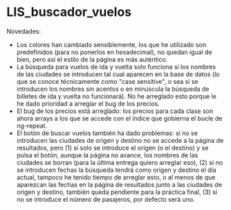 # LIS_buscador_vuelos

Novedades:
- Los colores han cambiado sensiblemente, los que he utilizado son predefinidos (para no ponerlos en hexadecimal), no quedan igual de bien, pero así el estilo de la página es más auténtico.
- La búsqueda para vuelos de ida y vuelta solo funciona si los nombres de las ciudades se introducen tal cual aparecen en la base de datos (lo que se conoce técnicamente como "case sensitive", o sea si se introducen los nombres sin acentos o en minúscula la búsqueda de billetes de ida y vuelta no funcionará). No he arreglado esto porque le he dado prioridad a arreglar el bug de los precios.
- El bug de los precios está arreglado: los precios para cada clase son ahora arrays a los que se accede con el índice que gobierna el bucle de ng-repeat.
- El botón de buscar vuelos también ha dado problemas: si no se introducen las ciudades de origen y destino no se accede a la página de resultados, pero (1) si solo se introduce el origen (o el destino) y se pulsa el botón, aunque la página no avance, los nombres de las ciudades se borran (para la última entrega quiero arreglar eso), (2) si no se introducen fechas la búsqueda tendrá como origen y destino el día actual, tampoco he tenido tiempo de arreglar esto, o al menos de que aparezcan las fechas en la página de resultados junto a las ciudades de origen y destino, también queda pendiente para la práctica final, (3) si no se introduce el número de pasajeros, por defecto será uno.
